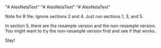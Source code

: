 "# AlexNelaText" 
"# AlexNelaText" 
"# AlexNelaText" 

Note for R file: Ignore sections 2 and 4. Just run sections 1, 3, and 5.

In section 5, there are the resample version and the non-resample version. You might want to try the non-resample version first and see if that works.

Slay!
